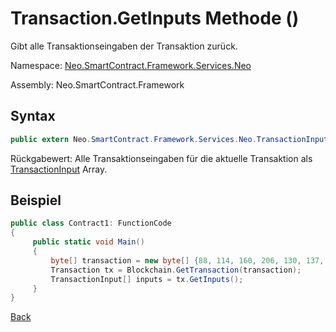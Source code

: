 # Transaction.GetInputs Methode ()

Gibt alle Transaktionseingaben der Transaktion zurück.

Namespace: [Neo.SmartContract.Framework.Services.Neo](../../neo.md)

Assembly: Neo.SmartContract.Framework

## Syntax

```c#
public extern Neo.SmartContract.Framework.Services.Neo.TransactionInput[] GetInputs()
```

Rückgabewert: Alle Transaktionseingaben für die aktuelle Transaktion als [TransactionInput](../TransactionInput.md) Array.

## Beispiel

```c#
public class Contract1: FunctionCode
{
     public static void Main()
     {
         byte[] transaction = new byte[] {88, 114, 160, 206, 130, 137, 41, 94, 119, 120, 242, 71, 232, 244, 3, 20, 165, 69, 182, 106, 185, 119, 239, 183, 65, 174, 220, 157, 251, 28, 215};
         Transaction tx = Blockchain.GetTransaction(transaction);
         TransactionInput[] inputs = tx.GetInputs();
     }
}

```



[Back](../Transaction.md)
